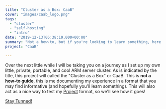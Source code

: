 ```yaml
---
title: "Cluster as a Box: CaaB"
cover: "images/caab_logo.png"
tags:
  - "cluster"
  - "self-hosting"
  - "intro"
date: "2019-12-13T05:38:19.000+00:00"
summary: "Not a how-to, but if you're looking to learn something, here we go!"
project: "CaaB"

---
```

Over the next little while I will be taking you on a journey as I set up my own little, private, portable, and cool ARM server cluster.
As is indicated by the title, this project will called the "Cluster as a Box" or CaaB.
This is **not a how-to guide**, this is me documenting my experience in a format that you may find informative (and hopefully you'll learn something). 
This will also act as a nice way to test my [Project](/project) format, so we'll see how it goes!

[Stay Tunned!](/index.xml)